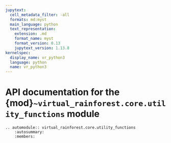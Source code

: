 ```yaml
---
jupytext:
  cell_metadata_filter: -all
  formats: md:myst
  main_language: python
  text_representation:
    extension: .md
    format_name: myst
    format_version: 0.13
    jupytext_version: 1.13.8
kernelspec:
  display_name: vr_python3
  language: python
  name: vr_python3
---
```


# API documentation for the {mod}`~virtual_rainforest.core.utility_functions` module

```{eval-rst}
.. automodule:: virtual_rainforest.core.utility_functions
    :autosummary:
    :members:
```
